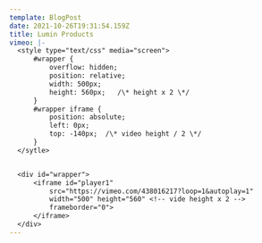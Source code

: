 ```yaml
---
template: BlogPost
date: 2021-10-26T19:31:54.159Z
title: Lumin Products
vimeo: |-
  <style type="text/css" media="screen">
      #wrapper {
          overflow: hidden;
          position: relative;
          width: 500px;
          height: 560px;   /\* height x 2 \*/
      }
      #wrapper iframe {
          position: absolute;
          left: 0px;
          top: -140px;  /\* video height / 2 \*/
      }
  </sytle>


  <div id="wrapper">
      <iframe id="player1" 
          src="https://vimeo.com/438016217?loop=1&autoplay=1" 
          width="500" height="560" <!-- vide height x 2 -->
          frameborder="0">
      </iframe>
  </div>
---
```

